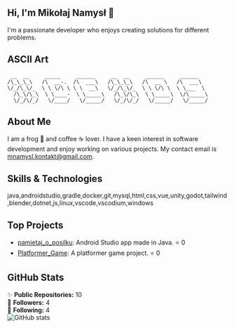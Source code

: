 ## Hi, I'm Mikołaj Namysł 👋

I'm a passionate developer who enjoys creating solutions for different problems.

## ASCII Art

```
 __  __     _____     ______     __  __     ______     ______    
/\_\_\_\   /\  __-.  /\  ___\   /\_\_\_\   /\  __ \   /\  ___\   
\/_/\_\/_  \ \ \/\ \ \ \  __\   \/_/\_\/_  \ \ \/\ \  \ \___  \  
  /\_\/\_\  \ \____-  \ \_____\   /\_\/\_\  \ \_____\  \/\_____\ 
  \/_/\/_/   \/____/   \/_____/   \/_/\/_/   \/_____/   \/_____/       
```

## About Me

I am a frog 🐸 and coffee ☕ lover. I have a keen interest in software development and enjoy working on various projects. My contact email is [mnamysl.kontakt@gmail.com](mailto:mnamysl.kontakt@gmail.com).

## Skills & Technologies

java,androidstudio,gradle,docker,git,mysql,html,css,vue,unity,godot,tailwind,blender,dotnet,js,linux,vscode,vscodium,windows

## Top Projects

- [pamietaj_o_posilku](https://github.com/xDexos/pamietaj_o_posilku): Android Studio app made in Java. ⭐️ 0
- [Platformer_Game](https://github.com/xDexos/Platformer_Game): A platformer game project. ⭐️ 0

## GitHub Stats

✨ **Public Repositories:** 10  
👥 **Followers:** 4  
👤 **Following:** 4  
![GitHub stats](https://github-readme-stats.vercel.app/api?username=xDexos&show_icons=true&theme=radical)
